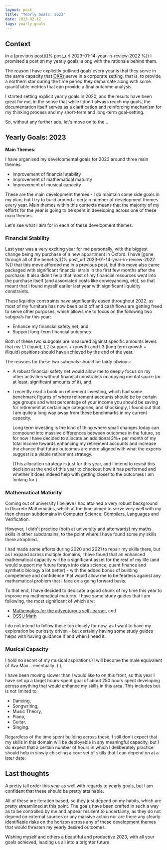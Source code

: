 ```yaml
---
layout: post
title: "Yearly Goals: 2023"
date: 2023-02-12
tags: yearly-goals
---
```


## Context

In a [previous post]({% post_url 2023-01-14-year-in-review-2022 %}) I promised a post
on my yearly goals, along with the rationale behind them.

The reason I have explicitly outlined goals every year is that they serve in the same
capacity that [OKRs](https://en.wikipedia.org/wiki/OKR) serve in a corporate setting, that
is, to provide a northern star during the time period they demarcate along with some
quantifiable metrics that can provide a final outcome analysis.

I started setting explicit yearly goals in 2020, and the results have been great for me,
in the sense that while I don't always reach my goals, the documentation itself serves
as a clarification and reinforcing mechanism for my thinking process and my short-term
and long-term goal-setting.

So, without any further ado, let's move on to the...

## Yearly Goals: 2023

**Main Themes**:

I have organised my developmental goals for 2023 around three main themes:

* Improvement of financial stability
* Improvement of mathematical maturity
* Improvement of musical capacity

These are the main development themes - I do maintain some side goals in my plan,
but I try to build around a certain number of development themes every year. Main
themes within this contexts means that the majority of my efforts for the year is
going to be spent in developing across one of these main themes.

Let's see what I aim for in each of these development themes.

### Financial Stability

Last year was a very exciting year for me personally, with the biggest change being
my purchase of a new appartment in Oxford. I have [gone through all of the benefits]({% post_url 2023-01-14-year-in-review-2022 %})
that this move afforded me in a previous post, but this move also came packaged with
significant financial strain in the first few months after the purchase. It also didn't
help that most of my financial resources went into the purchase itself (and associated
costs like conveyancing, etc), so that meant that I found myself earlier last year
with significant liquidity constraints.

These liquidity constraints have significantly eased throughout 2022, as most of my
furniture has now been paid off and cash flows are getting freed to serve other purposes,
which allows me to focus on the following two subgoals for this year:

* Enhance my financial safety net, and
* Support long-term financial outcomes.

Both of these two subgoals are measured against specific amounts levels that my
L1 (liquid), L2 (support + growth) and L3 (long term growth + illiquid) positions
should have achieved by the end of the year.

The reasons for these two subgoals should be fairly obvious:

* A robust financial safety net would allow me to deeply focus on my other activities
  without financial constraints occupying mental space (or at least, significant amounts
  of it), and
* I recently read a book on retirement investing, which had some benchmark figures of where
  retirement accounts should be by certain age groups and what percentage of your income
  you should be saving for retirement at certain age categories, and shockingly, I found
  out that I am quite a long way away from these benchmarks in my current capacity.

  Long term investing is the kind of thing where small changes today can compound into massive
  differences between outcomes in the future, so for now I have decided to allocate an additional
  3%+ per month of my total income towards enhancing my retirement accounts and increase the
  chance that future outcomes are more aligned with what the experts suggest is a viable
  retirement strategy.

  (This allocation strategy is just for this year, and I intend to revisit this decision at
  the end of this year to checkout how it has performed and whether it does indeed help with
  getting closer to the outcomes I am looking for.)

### Mathematical Maturity

Coming out of university I believe I had attained a very robust background in Discrete
Mathematics, which at the time aimed to serve very well with my then chosen subdomains
in Computer Science: Compilers, Languages and Verification.

However, I didn't practice (both at university and afterwards) my maths skills in other
subdomains, to the point where I have found some my skills there atrophied.

I had made some efforts during 2020 and 2021 to repair my skills there, but as I expand
across multiple domains, I have found that an enhanced mathematical capacity will be a
significant asset for the rest of my life (and would support my future forays into
data science, quant finance and synthetic biology a lot better) - with the added bonus
of building competence and confidence that would allow me to be fearless against
any mathematical problem that I face on a going forward basis.

To that end, I have decided to dedicate a good chunk of my time this year to improve
my mathematical maturity. I have some study guides that I am following, the most significant
of which are:

* [Mathematics for the adventurous self-learner](https://www.neilwithdata.com/mathematics-self-learner), and
* [OSSU Math](https://github.com/ossu/math)

I do not intend to follow these too closely for now, as I want to have my exploration be
curiosity driven - but certainly having some study guides helps with having guidance
if and when I need it.

### Musical Capacity

I hold no secret of my musical aspirations (I will become the male equivalent of Ava Max... eventually :) ).

I have been moving slower than I would like to on this front, so this year I have set up
a target hours-spent goal of about 250 hours spent developing across anything that would
enhance my skills in this area. This includes but is not limited to:

* Dancing,
* Songwriting,
* Music Theory,
* Piano,
* Guitar,
* Singing.

Regardless of the time spent building across these, I still don't expect that my skills in
this domain will be deployable in any meaningful capacity, but I do expect that a certain
number of hours in which I deliberately practice should help in slowly chiseling a core set
of skills that I can depend on at a later date.

## Last thoughts

A pretty tall order this year as well with regards to yearly goals, but I am confident that
these should be pretty attainable.

All of these are iteration based, so they just depend on my habits, which are pretty streamlined
at this point. The goals have been crafted in such a way as to be controlled by me and appear
resilient to uncertainty, as they do not depend on external sources or any massive action nor
are there any clearly identifiable risks on the horizon across any of these development themes
that would threaten my yearly desired outcomes.

Wishing myself and others a beautiful and productive 2023, with all your goals achieved,
leading us all into a brighter future.
